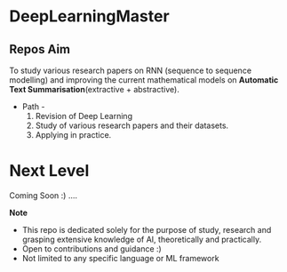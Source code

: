 # DeepLearningMaster

## Repos Aim 

To study various research papers on RNN (sequence to sequence modelling) and improving the current mathematical models on <strong>Automatic Text Summarisation</strong>(extractive + abstractive).

* Path -
  1. Revision of Deep Learning
  2. Study of various research papers and their datasets.
  3. Applying in practice.
  
# Next Level

Coming Soon :) ....


**Note**

  * This repo is dedicated solely for the purpose of study, research and grasping extensive knowledge of AI, theoretically and practically. 
  * Open to contributions and guidance :)
  * Not limited to any specific language or ML framework
